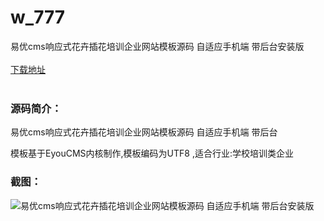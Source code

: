 # w_777
易优cms响应式花卉插花培训企业网站模板源码 自适应手机端 带后台安装版
<br/></br>
[下载地址](https://www.uuid2.com/777.html "下载地址")
<br/></br>
<h3>源码简介：</h3>
<p>易优cms响应式花卉插花培训企业网站模板源码 自适应手机端 带后台<p>
<p>模板基于EyouCMS内核制作,模板编码为UTF8 ,适合行业:学校培训类企业<p>
<h3>截图：</h3>
<img src="https://www.uuid2.com/wp-content/uploads/img/202105/20400fd904.png" alt="易优cms响应式花卉插花培训企业网站模板源码 自适应手机端 带后台安装版">
